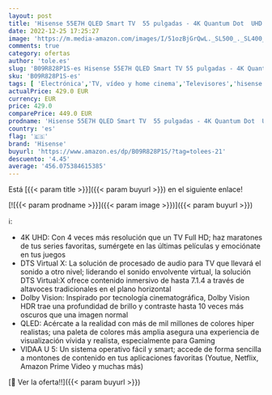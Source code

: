 ```yaml
---
layout: post
title: 'Hisense 55E7H QLED Smart TV  55 pulgadas - 4K Quantum Dot  UHD  Dolby Vision  HDR  Alexa Built-in  Bluetooth  Disney+  Netflix  Youtube  Nuevo 2022 '
date: 2022-12-25 17:25:27
image: 'https://m.media-amazon.com/images/I/51ozBjGrQwL._SL500_._SL400_.jpg'
comments: true
category: ofertas
author: 'tole.es'
slug: 'B09R828P1S-es Hisense 55E7H QLED Smart TV 55 pulgadas - 4K Quantum Dot...'
sku: 'B09R828P1S-es'
tags: [ 'Electrónica','TV, vídeo y home cinema','Televisores','hisense','smart','tv','🇪🇸', ]
actualPrice: 429.0 EUR
currency: EUR
price: 429.0
comparePrice: 449.0 EUR
prodname: 'Hisense 55E7H QLED Smart TV  55 pulgadas - 4K Quantum Dot  UHD  Dolby Vision  HDR  Alexa Built-in  Bluetooth  Disney+  Netflix  Youtube  Nuevo 2022 '
country: 'es'
flag: '🇪🇸'
brand: 'Hisense'
buyurl: 'https://www.amazon.es/dp/B09R828P1S/?tag=tolees-21'
descuento: '4.45'
average: '456.075384615385'
---
```


Está [{{< param title >}}]({{< param buyurl >}}) en el siguiente enlace!

[![{{< param prodname >}}]({{< param image >}})]({{< param buyurl >}})

ℹ️:

- 4K UHD: Con 4 veces más resolución que un TV Full HD; haz maratones de tus series favoritas, sumérgete en las últimas películas y emociónate en tus juegos
- DTS Virtual X: La solución de procesado de audio para TV que llevará el sonido a otro nivel; liderando el sonido envolvente virtual, la solución DTS Virtual:X ofrece contenido inmersivo de hasta 7.1.4 a través de altavoces tradicionales en el plano horizontal
- Dolby Vision: Inspirado por tecnología cinematográfica, Dolby Vision HDR trae una profundidad de brillo y contraste hasta 10 veces más oscuros que una imagen normal
- QLED: Acércate a la realidad con más de mil millones de colores hiper realistas; una paleta de colores más amplia asegura una experiencia de visualización vívida y realista, especialmente para Gaming
- VIDAA U 5: Un sistema operativo fácil y smart; accede de forma sencilla a montones de contenido en tus aplicaciones favoritas (Youtue, Netflix, Amazon Prime Video y muchas más)

[🛒 Ver la oferta!!]({{< param buyurl >}})
